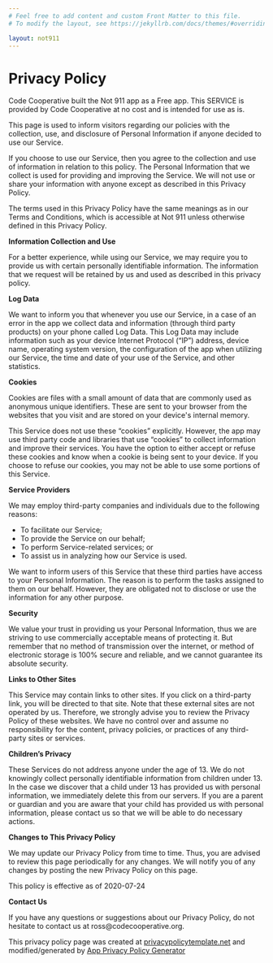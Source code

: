 ```yaml
---
# Feel free to add content and custom Front Matter to this file.
# To modify the layout, see https://jekyllrb.com/docs/themes/#overriding-theme-defaults

layout: not911
---
```


<div class="p-5">
<h1 class="leading-tight text-blue-1 mb-1 font-bold d:pr-5 mb-4">
  Privacy Policy
</h1>
<p>
Code Cooperative built the Not 911 app as
a Free app. This SERVICE is provided by
Code Cooperative at no cost and is intended for use as
is.
</p> <p>
This page is used to inform visitors regarding our
policies with the collection, use, and disclosure of Personal
Information if anyone decided to use our Service.
</p> <p>
If you choose to use our Service, then you agree to
the collection and use of information in relation to this
policy. The Personal Information that we collect is
used for providing and improving the Service. We will not use or share your information with
anyone except as described in this Privacy Policy.
</p> <p>
The terms used in this Privacy Policy have the same meanings
as in our Terms and Conditions, which is accessible at
Not 911 unless otherwise defined in this Privacy Policy.
</p> <p><strong>Information Collection and Use</strong></p> <p>
For a better experience, while using our Service, we
may require you to provide us with certain personally
identifiable information. The information that
we request will be retained by us and used as described in this privacy policy.
</p> <!----> <p><strong>Log Data</strong></p> <p>
We want to inform you that whenever you
use our Service, in a case of an error in the app
we collect data and information (through third party
products) on your phone called Log Data. This Log Data may
include information such as your device Internet Protocol
(“IP”) address, device name, operating system version, the
configuration of the app when utilizing our Service,
the time and date of your use of the Service, and other
statistics.
</p> <p><strong>Cookies</strong></p> <p>
Cookies are files with a small amount of data that are
commonly used as anonymous unique identifiers. These are sent
to your browser from the websites that you visit and are
stored on your device's internal memory.
</p> <p>
This Service does not use these “cookies” explicitly. However,
the app may use third party code and libraries that use
“cookies” to collect information and improve their services.
You have the option to either accept or refuse these cookies
and know when a cookie is being sent to your device. If you
choose to refuse our cookies, you may not be able to use some
portions of this Service.
</p> <p><strong>Service Providers</strong></p> <p>
We may employ third-party companies and
individuals due to the following reasons:
</p> <ul><li>To facilitate our Service;</li> <li>To provide the Service on our behalf;</li> <li>To perform Service-related services; or</li> <li>To assist us in analyzing how our Service is used.</li></ul> <p>
We want to inform users of this Service
that these third parties have access to your Personal
Information. The reason is to perform the tasks assigned to
them on our behalf. However, they are obligated not to
disclose or use the information for any other purpose.
</p> <p><strong>Security</strong></p> <p>
We value your trust in providing us your
Personal Information, thus we are striving to use commercially
acceptable means of protecting it. But remember that no method
of transmission over the internet, or method of electronic
storage is 100% secure and reliable, and we cannot
guarantee its absolute security.
</p> <p><strong>Links to Other Sites</strong></p> <p>
This Service may contain links to other sites. If you click on
a third-party link, you will be directed to that site. Note
that these external sites are not operated by us.
Therefore, we strongly advise you to review the
Privacy Policy of these websites. We have
no control over and assume no responsibility for the content,
privacy policies, or practices of any third-party sites or
services.
</p> <p><strong>Children’s Privacy</strong></p> <p>
These Services do not address anyone under the age of 13.
We do not knowingly collect personally
identifiable information from children under 13. In the case
we discover that a child under 13 has provided
us with personal information, we immediately
delete this from our servers. If you are a parent or guardian
and you are aware that your child has provided us with
personal information, please contact us so that
we will be able to do necessary actions.
</p> <p><strong>Changes to This Privacy Policy</strong></p> <p>
We may update our Privacy Policy from
time to time. Thus, you are advised to review this page
periodically for any changes. We will
notify you of any changes by posting the new Privacy Policy on
this page.
</p> <p>This policy is effective as of 2020-07-24</p> <p><strong>Contact Us</strong></p> <p>
If you have any questions or suggestions about our
Privacy Policy, do not hesitate to contact us at ross@codecooperative.org.
</p> <p>
This privacy policy page was created at
<a href="https://privacypolicytemplate.net" target="_blank" rel="noopener noreferrer">privacypolicytemplate.net</a>
and modified/generated by
<a href="https://app-privacy-policy-generator.firebaseapp.com/" target="_blank" rel="noopener noreferrer">App Privacy Policy Generator</a></p>
</div>
